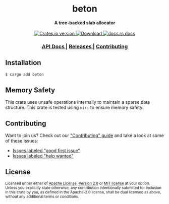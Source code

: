 <h1 align="center">beton</h1>
<div align="center">
  <strong>
    A tree-backed slab allocator
  </strong>
</div>

<br />

<div align="center">
  <!-- Crates version -->
  <a href="https://crates.io/crates/beton">
    <img src="https://img.shields.io/crates/v/beton.svg?style=flat-square"
    alt="Crates.io version" />
  </a>
  <!-- Downloads -->
  <a href="https://crates.io/crates/beton">
    <img src="https://img.shields.io/crates/d/beton.svg?style=flat-square"
      alt="Download" />
  </a>
  <!-- docs.rs docs -->
  <a href="https://docs.rs/beton">
    <img src="https://img.shields.io/badge/docs-latest-blue.svg?style=flat-square"
      alt="docs.rs docs" />
  </a>
</div>

<div align="center">
  <h3>
    <a href="https://docs.rs/beton">
      API Docs
    </a>
    <span> | </span>
    <a href="https://github.com/yoshuawuyts/beton/releases">
      Releases
    </a>
    <span> | </span>
    <a href="https://github.com/yoshuawuyts/beton/blob/master.github/CONTRIBUTING.md">
      Contributing
    </a>
  </h3>
</div>

## Installation
```sh
$ cargo add beton
```

## Memory Safety
This crate uses unsafe operations internally to maintain a sparse data
structure. This crate is tested using `miri` to ensure memory safety.

## Contributing
Want to join us? Check out our ["Contributing" guide][contributing] and take a
look at some of these issues:

- [Issues labeled "good first issue"][good-first-issue]
- [Issues labeled "help wanted"][help-wanted]

[contributing]: https://github.com/yoshuawuyts/beton/blob/master.github/CONTRIBUTING.md
[good-first-issue]: https://github.com/yoshuawuyts/beton/labels/good%20first%20issue
[help-wanted]: https://github.com/yoshuawuyts/beton/labels/help%20wanted

## License

<sup>
Licensed under either of <a href="LICENSE-APACHE">Apache License, Version
2.0</a> or <a href="LICENSE-MIT">MIT license</a> at your option.
</sup>

<br/>

<sub>
Unless you explicitly state otherwise, any contribution intentionally submitted
for inclusion in this crate by you, as defined in the Apache-2.0 license, shall
be dual licensed as above, without any additional terms or conditions.
</sub>
